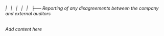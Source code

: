 ###### |   |   |   |   |   ├── Reporting of any disagreements between the company and external auditors

*Add content here*